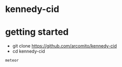 # kennedy-cid


# getting started

* git clone https://github.com/arcomito/kennedy-cid
* cd kennedy-cid

```javascript
meteor
```
